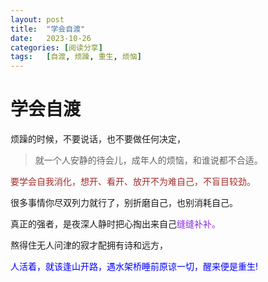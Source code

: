 ```yaml
---
layout: post
title:  "学会自渡"
date:   2023-10-26
categories: [阅读分享]
tags:   [自渡, 烦躁, 重生, 烦恼]
---
```


# 学会自渡 #
烦躁的时候，不要说话，也不要做任何决定，   

> 就一个人安静的待会儿，成年人的烦恼，和谁说都不合适。  

<font color="#a52a2a">要学会自我消化，想开、看开、放开不为难自己，不盲目较劲。</font>   

很多事情你尽双列力就行了，别折磨自己，也别消耗自己。  

真正的强者，是夜深人静时把心掏出来自己<font color="#8a2be2">缝缝补补。</font> 

熬得住无人问津的寂才配拥有诗和远方，  

<font color="#0000ff">人活着，就该逢山开路，遇水架桥睡前原谅一切，醒来便是重生!  </font>

